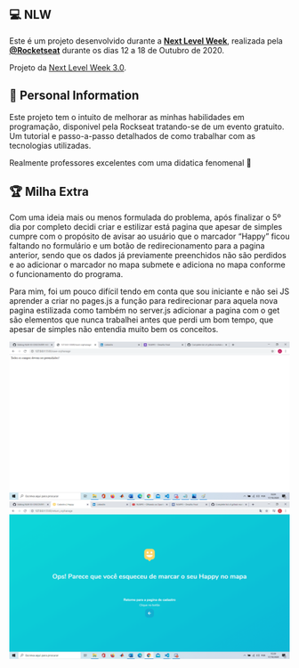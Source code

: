 ## 💻 NLW

Este é um projeto desenvolvido durante a **[Next Level Week](https://nextlevelweek.com/)**, realizada pela **[@Rocketseat](https://github.com/Rocketseat)** durante os dias 12 a 18 de Outubro de 2020.

Projeto da [Next Level Week 3.0](https://nextlevelweek.com/).

## 🚀 Personal Information

Este projeto tem o intuito de melhorar as minhas habilidades em programação, disponivel pela Rockseat tratando-se de um evento gratuito. Um tutorial e passo-a-passo detalhados de como trabalhar com as tecnologias utilizadas. 

Realmente professores excelentes com uma didatica fenomenal 💜 

## :trophy: Milha Extra

Com uma ideia mais ou menos formulada do problema, após finalizar o 5º dia por completo decidi criar e estilizar está pagina que apesar de simples cumpre com o propósito de avisar ao usuário que o marcador “Happy” ficou faltando no formulário e um botão de redirecionamento para a pagina anterior, sendo que os dados já previamente preenchidos não são perdidos e ao adicionar o marcador no mapa submete e adiciona no mapa conforme o funcionamento do programa.

Para mim, foi um pouco difícil tendo em conta que sou iniciante e não sei JS aprender a criar no pages.js a função para redirecionar para aquela nova pagina estilizada como também no server.js adicionar a pagina com o get são elementos que nunca trabalhei antes que perdi um bom tempo, que apesar de simples não entendia muito bem os conceitos.

<p align="center"> 
  <img src="https://github.com/gustavodev1998/NLW-03-DISCOVERY-HAPPY/blob/main/NLW3/public/milha_extra_img/BEFORE.png" alt="" >
  <img src="https://github.com/gustavodev1998/NLW-03-DISCOVERY-HAPPY/blob/main/NLW3/public/milha_extra_img/AFTER.png" alt="">
</p>
